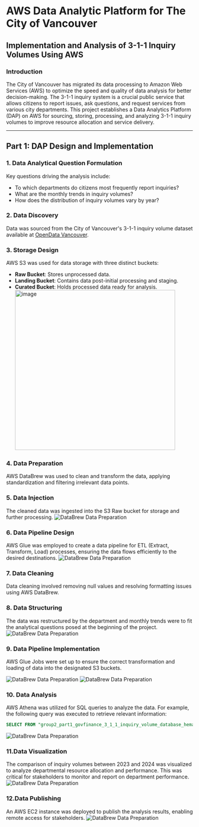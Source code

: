 # AWS Data Analytic Platform for The City of Vancouver

## Implementation and Analysis of 3-1-1 Inquiry Volumes Using AWS

### Introduction
The City of Vancouver has migrated its data processing to Amazon Web Services (AWS) to optimize the speed and quality of data analysis for better decision-making. The 3-1-1 inquiry system is a crucial public service that allows citizens to report issues, ask questions, and request services from various city departments. This project establishes a Data Analytics Platform (DAP) on AWS for sourcing, storing, processing, and analyzing 3-1-1 inquiry volumes to improve resource allocation and service delivery.

---

## Part 1: DAP Design and Implementation

### 1. Data Analytical Question Formulation
Key questions driving the analysis include:
- To which departments do citizens most frequently report inquiries?
- What are the monthly trends in inquiry volumes?
- How does the distribution of inquiry volumes vary by year?

### 2. Data Discovery
Data was sourced from the City of Vancouver's 3-1-1 inquiry volume dataset available at [OpenData Vancouver](https://opendata.vancouver.ca/explore/dataset/3-1-1-inquiry-volume/information/?disjunctive.department&disjunctive.type&disjunctive.channel).

### 3. Storage Design
AWS S3 was used for data storage with three distinct buckets:
- **Raw Bucket**: Stores unprocessed data.
- **Landing Bucket**: Contains data post-initial processing and staging.
- **Curated Bucket**: Holds processed data ready for analysis.
  <img width="432" alt="image" src="https://github.com/user-attachments/assets/e2dfdd0c-ac5b-47c0-81ea-2000c14c9bbd">


### 4. Data Preparation
AWS DataBrew was used to clean and transform the data, applying standardization and filtering irrelevant data points.


### 5. Data Injection
The cleaned data was ingested into the S3 Raw bucket for storage and further processing.
![DataBrew Data Preparation](datapreparation.png)

### 6. Data Pipeline Design
AWS Glue was employed to create a data pipeline for ETL (Extract, Transform, Load) processes, ensuring the data flows efficiently to the desired destinations.
![DataBrew Data Preparation](datapipeline.png)


### 7. Data Cleaning
Data cleaning involved removing null values and resolving formatting issues using AWS DataBrew.

### 8. Data Structuring
The data was restructured by the department and monthly trends were to fit the analytical questions posed at the beginning of the project.
![DataBrew Data Preparation](DataStructuring.png)


### 9. Data Pipeline Implementation
AWS Glue Jobs were set up to ensure the correct transformation and loading of data into the designated S3 buckets.

![DataBrew Data Preparation](DataPipelineImplementation1.png)
![DataBrew Data Preparation](DataPipelineImplementation.png)

### 10. Data Analysis
AWS Athena was utilized for SQL queries to analyze the data. For example, the following query was executed to retrieve relevant information:
```sql
SELECT FROM "group2_part1_govfinance_3_1_1_inquiry_volume_database_hemanth"."group2_part1_govfinance_3_1_1_inquiry_volume_table_hemanth";
```
![DataBrew Data Preparation](Dataanalysis.png)

### 11.Data Visualization
The comparison of inquiry volumes between 2023 and 2024 was visualized to analyze departmental resource allocation and performance. This was critical for stakeholders to monitor and report on department performance.
![DataBrew Data Preparation](DataVisualization.png)

### 12.Data Publishing
An AWS EC2 instance was deployed to publish the analysis results, enabling remote access for stakeholders.
![DataBrew Data Preparation](DataPublishing.jpg)


